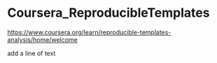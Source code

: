 # Coursera_ReproducibleTemplates
https://www.coursera.org/learn/reproducible-templates-analysis/home/welcome

add a line of text